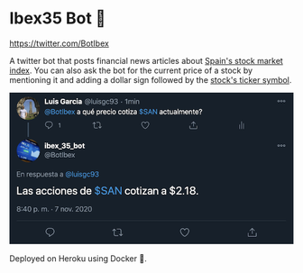 # Ibex35 Bot 🤖
https://twitter.com/BotIbex

A twitter bot that posts financial news articles about [Spain's stock market index](https://en.wikipedia.org/wiki/IBEX_35). You can also ask the bot for the current price of a stock by mentioning it and adding a dollar sign followed by the [stock's ticker symbol](https://en.wikipedia.org/wiki/Ticker_symbol). 

![Alt text](/happy_path_response.png)

Deployed on Heroku using Docker 🐳.

